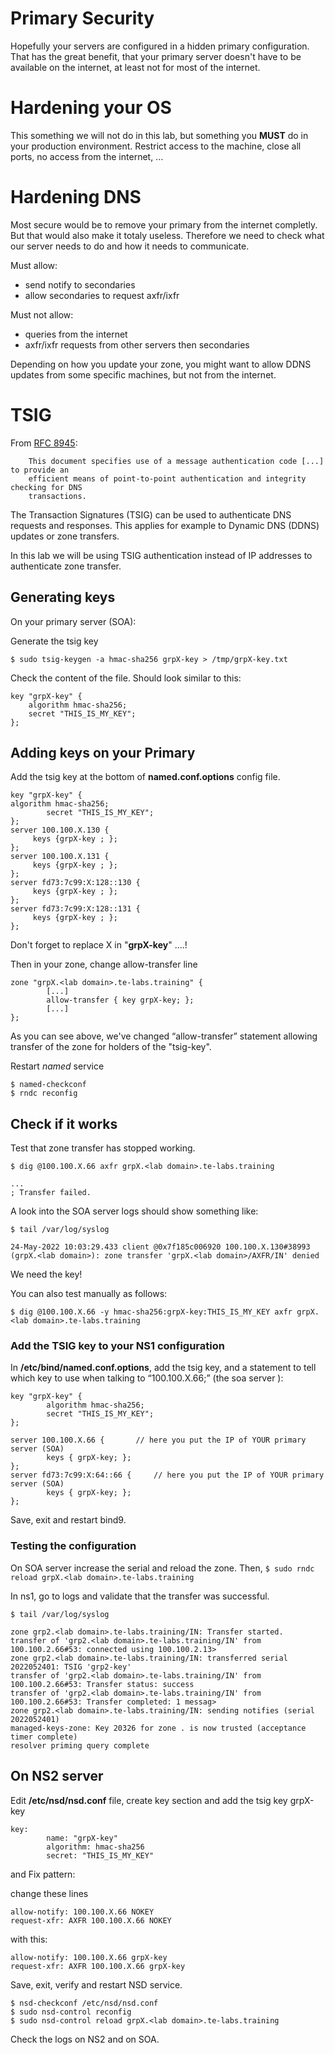 # Primary Security

Hopefully your servers are configured in a hidden primary configuration.
That has the great benefit, that your primary server doesn't have to be available on the internet, 
at least not for most of the internet.

# Hardening your OS

This something we will not do in this lab, but something you **MUST** do
in your production environment. Restrict access to the machine, close all ports, no
access from the internet, ...

# Hardening DNS

Most secure would be to remove your primary from the internet completly. But that would also 
make it totaly useless. Therefore we need to check what our server needs to do and how it 
needs to communicate.

Must allow:
- send notify to secondaries 
- allow secondaries to request axfr/ixfr

Must not allow:
- queries from the internet
- axfr/ixfr requests from other servers then secondaries

Depending on how you update your zone, you might want to allow DDNS updates from some specific
machines, but not from the internet. 

# TSIG

From [RFC 8945](https://www.rfc-editor.org/rfc/rfc8945):

        This document specifies use of a message authentication code [...] to provide an 
        efficient means of point-to-point authentication and integrity checking for DNS 
        transactions.

The Transaction Signatures (TSIG) can be used to authenticate DNS requests and responses.
This applies for example to Dynamic DNS (DDNS) updates or zone transfers.

In this lab we will be using TSIG authentication instead of IP addresses to authenticate zone 
transfer.

## Generating keys

On your primary server (SOA):

Generate the tsig key 

```
$ sudo tsig-keygen -a hmac-sha256 grpX-key > /tmp/grpX-key.txt
```

Check the content of the file. Should look similar to this:

```
key "grpX-key" {
	algorithm hmac-sha256;
	secret "THIS_IS_MY_KEY";
}; 
```

## Adding keys on your Primary

Add the tsig key at the bottom of **named.conf.options** config file.

```
key "grpX-key" {
algorithm hmac-sha256;
        secret "THIS_IS_MY_KEY";
};
server 100.100.X.130 {
     keys {grpX-key ; };
};
server 100.100.X.131 {
     keys {grpX-key ; };
};
server fd73:7c99:X:128::130 {
     keys {grpX-key ; };
};
server fd73:7c99:X:128::131 {
     keys {grpX-key ; };
};
```

Don't forget to replace X in "**grpX-key**" ....!

Then in your zone, change allow-transfer line

```
zone "grpX.<lab domain>.te-labs.training" {                                                                               
        [...]
        allow-transfer { key grpX-key; };
        [...]
};
```

As you can see above, we've changed “allow-transfer” statement allowing transfer of the zone for holders of the "tsig-key".

Restart *named* service

```
$ named-checkconf
$ rndc reconfig
```

## Check if it works

Test that zone transfer has stopped working.
```
$ dig @100.100.X.66 axfr grpX.<lab domain>.te-labs.training

...
; Transfer failed.
```

A look into the SOA server logs should show something like:

```
$ tail /var/log/syslog

24-May-2022 10:03:29.433 client @0x7f185c006920 100.100.X.130#38993 (grpX.<lab domain>): zone transfer 'grpX.<lab domain>/AXFR/IN' denied
```

We need the key!

You can also test manually as follows:

```
$ dig @100.100.X.66 -y hmac-sha256:grpX-key:THIS_IS_MY_KEY axfr grpX.<lab domain>.te-labs.training
```


### Add the TSIG key to your NS1 configuration

In **/etc/bind/named.conf.options**, add the tsig key, and a statement to tell which key to use when talking to “100.100.X.66;” (the soa server ):

```
key "grpX-key" {
        algorithm hmac-sha256;
        secret "THIS_IS_MY_KEY";
};

server 100.100.X.66 {		// here you put the IP of YOUR primary server (SOA)
        keys { grpX-key; };
};
server fd73:7c99:X:64::66 {		// here you put the IP of YOUR primary server (SOA)
        keys { grpX-key; };
};
```

Save, exit and restart bind9.

### Testing the configuration

On SOA server increase the serial and reload the zone. Then, 
`$ sudo rndc reload grpX.<lab domain>.te-labs.training`

In ns1, go to logs and validate that the transfer was successful.

```
$ tail /var/log/syslog

zone grp2.<lab domain>.te-labs.training/IN: Transfer started.
transfer of 'grp2.<lab domain>.te-labs.training/IN' from 100.100.2.66#53: connected using 100.100.2.13>
zone grp2.<lab domain>.te-labs.training/IN: transferred serial 2022052401: TSIG 'grp2-key'
transfer of 'grp2.<lab domain>.te-labs.training/IN' from 100.100.2.66#53: Transfer status: success
transfer of 'grp2.<lab domain>.te-labs.training/IN' from 100.100.2.66#53: Transfer completed: 1 messag>
zone grp2.<lab domain>.te-labs.training/IN: sending notifies (serial 2022052401)
managed-keys-zone: Key 20326 for zone . is now trusted (acceptance timer complete)
resolver priming query complete
```

## On NS2 server

Edit **/etc/nsd/nsd.conf** file, create key section and add the tsig key grpX-key

```
key:
        name: "grpX-key"
        algorithm: hmac-sha256
        secret: "THIS_IS_MY_KEY"
```
and Fix pattern:

change these lines

```
allow-notify: 100.100.X.66 NOKEY
request-xfr: AXFR 100.100.X.66 NOKEY
```
with this:

```
allow-notify: 100.100.X.66 grpX-key
request-xfr: AXFR 100.100.X.66 grpX-key
```


Save, exit, verify and restart NSD service.

```
$ nsd-checkconf /etc/nsd/nsd.conf
$ sudo nsd-control reconfig
$ sudo nsd-control reload grpX.<lab domain>.te-labs.training
```

Check the logs on NS2 and on SOA.
